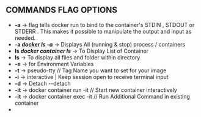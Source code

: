 ## COMMANDS FLAG OPTIONS

- **-a** &rarr; flag tells docker run to bind to the container's STDIN , STDOUT or STDERR . This makes it possible to manipulate the output and input as needed. 
- **-a *docker ls -a*** &rarr;  Displays All (running & stop) process / containers
- **ls *docker container ls*** &rarr; To Display List of Container 
- **ls** &rarr; To display all files and folder within directory
- **-e** &rarr; for Environment Variables
- **-t** &rarr; pseudo-tty // Tag Name you want to set for your image
- **-i** &rarr; interactive | Keep session open to receive terminal input
- **-d** &rarr; Detach --detach
- **-it** &rarr; docker container run -it // Start new container interactively
- **-it** &rarr; docker container exec -it // Run Additional Command in existing container 
- 



